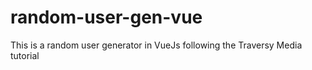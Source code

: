 # random-user-gen-vue
This is a random user generator in VueJs following the  Traversy Media tutorial
